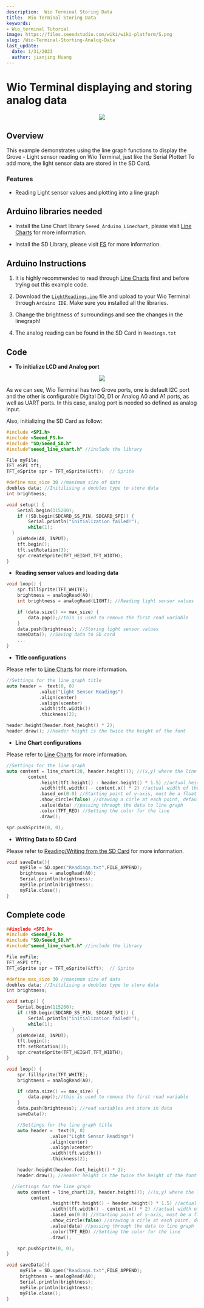 ```yaml
---
description:  Wio Terminal Storing Data
title:  Wio Terminal Storing Data
keywords:
- Wio_terminal Tutorial
image: https://files.seeedstudio.com/wiki/wiki-platform/S.png
slug: /Wio-Terminal-Storting-Analog-Data
last_update:
  date: 1/31/2023
  author: jianjing Huang
---
```


# Wio Terminal displaying and storing analog data

<div align="center"><img src="https://files.seeedstudio.com/wiki/Wio-Terminal/img/C0282.2019-11-28%2018_28_03.gif" /></div>

## Overview

This example demonstrates using the line graph functions to display the Grove - Light sensor reading on Wio Terminal, just like the Serial Plotter! To add more, the light sensor data are stored in the SD Card.

### Features

- Reading Light sensor values and plotting into a line graph

## Arduino libraries needed

- Install the Line Chart library `Seeed_Arduino_Linechart`, please visit [Line Charts](https://wiki.seeedstudio.com/Wio-Terminal-LCD-Linecharts/) for more information.

- Install the SD Library, please visit [FS](https://wiki.seeedstudio.com/Wio-Terminal-FS-Overview/) for more information.

## Arduino Instructions

1. It is highly recommended to read through [Line Charts](https://wiki.seeedstudio.com/Wio-Terminal-LCD-Linecharts/) first and before trying out this example code.

2. Download the [`LightReadings.ino`](https://files.seeedstudio.com/wiki/Wio-Terminal/res/LightReadings.ino.zip) file and upload to your Wio Terminal through `Arduino IDE`. Make sure you installed all the libraries.

3. Change the brightness of surroundings and see the changes in the linegraph!

4. The analog reading can be found in the SD Card in `Readings.txt`

## Code

- **To initialize LCD and Analog port**

<div align="center"><img width={350} src="https://files.seeedstudio.com/wiki/Wio-Terminal/img/Xnip2020-03-03_12-28-29.jpg" /></div>

As we can see, Wio Terminal has two Grove ports, one is default I2C port and the other is configurable Digital D0, D1 or Analog A0 and A1 ports, as well as UART ports. In this case, analog port is needed so defined as analog input.

Also, initializing the SD Card as follow:

```cpp
#include <SPI.h>
#include <Seeed_FS.h>
#include "SD/Seeed_SD.h"
#include"seeed_line_chart.h" //include the library

File myFile;
TFT_eSPI tft;
TFT_eSprite spr = TFT_eSprite(&tft);  // Sprite 

#define max_size 30 //maximum size of data
doubles data; //Initilising a doubles type to store data
int brightness;

void setup() {
    Serial.begin(115200);
    if (!SD.begin(SDCARD_SS_PIN, SDCARD_SPI)) {
        Serial.println("initialization failed!");
        while(1);
  }
    pinMode(A0, INPUT);
    tft.begin();
    tft.setRotation(3);
    spr.createSprite(TFT_HEIGHT,TFT_WIDTH);
}
```

- **Reading sensor values and loading data**

```cpp
void loop() {
    spr.fillSprite(TFT_WHITE);
    brightness = analogRead(A0);
    int brightness = analogRead(LIGHT); //Reading light sensor values

    if (data.size() == max_size) {
        data.pop();//this is used to remove the first read variable
    }
    data.push(brightness); //Storing light sensor values
    saveData(); //Saving data to SD card
    ...
}
```

- **Title configurations**

Please refer to [Line Charts](https://wiki.seeedstudio.com/Wio-Terminal-LCD-Linecharts/) for more information.

```cpp
//Settings for the line graph title
auto header =  text(0, 0)
            .value("Light Sensor Readings")
            .align(center)
            .valign(vcenter)
            .width(tft.width())
            .thickness(2);

header.height(header.font_height() * 2);
header.draw(); //Header height is the twice the height of the font
```

- **Line Chart configurations**

Please refer to [Line Charts](https://wiki.seeedstudio.com/Wio-Terminal-LCD-Linecharts/) for more information.

```cpp
//Settings for the line graph
auto content = line_chart(20, header.height()); //(x,y) where the line graph begins
        content
            .height(tft.height() - header.height() * 1.5) //actual height of the line chart
            .width(tft.width() - content.x() * 2) //actual width of the line chart
            .based_on(0.0) //Starting point of y-axis, must be a float
            .show_circle(false) //drawing a cirle at each point, default is on.
            .value(data) //passing through the data to line graph
            .color(TFT_RED) //Setting the color for the line
            .draw();

spr.pushSprite(0, 0);
```

- **Writing Data to SD Card**

Please refer to [Reading/Writing from the SD Card](https://wiki.seeedstudio.com/Wio-Terminal-FS-ReadWrite/) for more information.

```cpp
void saveData(){
     myFile = SD.open("Readings.txt",FILE_APPEND);
     brightness = analogRead(A0);
     Serial.println(brightness);
     myFile.println(brightness);
     myFile.close();
}
```

## Complete code

```cpp
##include <SPI.h>
#include <Seeed_FS.h>
#include "SD/Seeed_SD.h"
#include"seeed_line_chart.h" //include the library

File myFile;
TFT_eSPI tft;
TFT_eSprite spr = TFT_eSprite(&tft);  // Sprite 

#define max_size 30 //maximum size of data
doubles data; //Initilising a doubles type to store data
int brightness;

void setup() {
    Serial.begin(115200);
    if (!SD.begin(SDCARD_SS_PIN, SDCARD_SPI)) {
        Serial.println("initialization failed!");
        while(1);
  }
    pinMode(A0, INPUT);
    tft.begin();
    tft.setRotation(3);
    spr.createSprite(TFT_HEIGHT,TFT_WIDTH);
}

void loop() {
    spr.fillSprite(TFT_WHITE);
    brightness = analogRead(A0);

    if (data.size() == max_size) {
        data.pop();//this is used to remove the first read variable
    }
    data.push(brightness); //read variables and store in data
    saveData();

    //Settings for the line graph title
    auto header =  text(0, 0)
                .value("Light Sensor Readings")
                .align(center)
                .valign(vcenter)
                .width(tft.width())
                .thickness(2);

    header.height(header.font_height() * 2);
    header.draw(); //Header height is the twice the height of the font

  //Settings for the line graph
    auto content = line_chart(20, header.height()); //(x,y) where the line graph begins
         content
                .height(tft.height() - header.height() * 1.5) //actual height of the line chart
                .width(tft.width() - content.x() * 2) //actual width of the line chart
                .based_on(0.0) //Starting point of y-axis, must be a float
                .show_circle(false) //drawing a cirle at each point, default is on.
                .value(data) //passing through the data to line graph
                .color(TFT_RED) //Setting the color for the line
                .draw();

    spr.pushSprite(0, 0);
}

void saveData(){
     myFile = SD.open("Readings.txt",FILE_APPEND);
     brightness = analogRead(A0);
     Serial.println(brightness);
     myFile.println(brightness);
     myFile.close();
}
```
